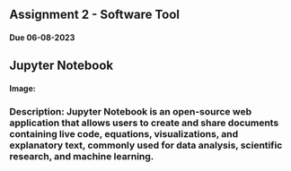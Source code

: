## Assignment 2 - Software Tool
#### Due 06-08-2023 
## Jupyter Notebook
#### Image: 
### Description: Jupyter Notebook is an open-source web application that allows users to create and share documents containing live code, equations, visualizations, and explanatory text, commonly used for data analysis, scientific research, and machine learning.
